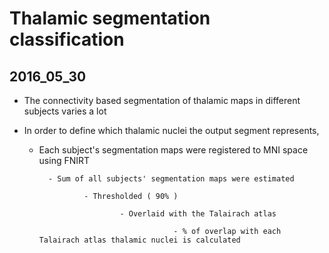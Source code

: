 # Thalamic segmentation classification

## 2016_05_30


- The connectivity based segmentation of thalamic maps in different subjects varies a lot

- In order to define which thalamic nuclei the output segment represents,

    - Each subject's segmentation maps were registered to MNI space using FNIRT
        
            - Sum of all subjects' segmentation maps were estimated
                
                    - Thresholded ( 90% )
                        
                            - Overlaid with the Talairach atlas
                                
                                        - % of overlap with each Talairach atlas thalamic nuclei is calculated
